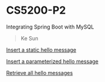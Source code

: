 # CS5200-P2
Integrating Spring Boot with MySQL

>Ke Sun

[Insert a static hello message](http://cs5200-spring2020-kesun.us-east-2.elasticbeanstalk.com/api/hello/insert/)

[Insert a parameterized hello message](http://cs5200-spring2020-kesun.us-east-2.elasticbeanstalk.com/api/hello/insert/helloword)

[Retrieve all hello messages](http://cs5200-spring2020-kesun.us-east-2.elasticbeanstalk.com/api/hello/select/all)
